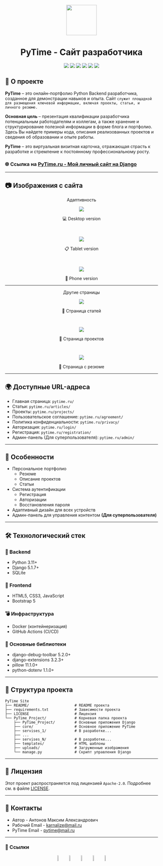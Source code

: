 
<p align="center">
  <img src="./README/img/logo.png" height="100"> 
</p>

<h1 align="center">
  PyTime - Сайт разработчика
</h1>

<p align="center" >
  <img src="https://img.shields.io/badge/python-3670A0?style=for-the-badge&logo=python&logoColor=ffdd54">
  <img src="https://img.shields.io/badge/django-%23092E20.svg?style=for-the-badge&logo=django&logoColor=white">
  <img src="https://img.shields.io/badge/sqlite-%2307405e.svg?style=for-the-badge&logo=sqlite&logoColor=white">
  <img src="https://img.shields.io/badge/docker-%230db7ed.svg?style=for-the-badge&logo=docker&logoColor=white">
  <img src="https://img.shields.io/badge/bootstrap-%238511FA.svg?style=for-the-badge&logo=bootstrap&logoColor=white">
  <img src="https://img.shields.io/badge/figma-%23F24E1E.svg?style=for-the-badge&logo=figma&logoColor=white">
</p>

## 🚀 О проекте
**PyTime** – это онлайн-портфолио Python Backend разработчика, созданное для демонстрации навыков и
опыта. Сайт `служит площадкой для размещения ключевой информации, включая проекты, статьи, и 
личного резюме.`

**Основная цель** – презентация квалификации разработчика потенциальным работодателям и 
коллегам, а также хранение и структурирование полезной информации в форме блога и портфолио. 
Здесь Вы найдете примеры кода, описания реализованных проектов и сведения об образовании и опыте
работы.

**PyTime** – это виртуальная визитная карточка, отражающая страсть к разработке и стремление к
постоянному профессиональному росту.

### 🌐 Ссылка на [PyTime.ru - Мой личный сайт на Django](https://www.pytime.ru/)

---

## 📷 Изображения с сайта


<p align="center">
  Адаптивность
</p>

<p align="center">
  <img src="./README/img/pages/Desktop.png">
</p>
<p align="center">
  💻 Desktop version
</p>

<br>

<p align="center">
  <img src="./README/img/pages/Tablet.png">
</p>
<p align="center">
  📋 Tablet version
</p>

<br>
  
<p align="center">
  <img src="./README/img/pages/Phone.png">  
</p>
<p align="center">
  📱 Phone version
</p>

---

<p align="center">
  Другие страницы
</p>

<p align="center">
  <img src="./README/img/pages/Articles.png">  
</p>
<p align="center">
  📰 Страница статей
</p>

<br>

<p align="center">
  <img src="./README/img/pages/Projects.png">  
</p>
<p align="center">
  📌 Страница проектов
</p>

<br>

<p align="center">
  <img src="./README/img/pages/Resume.png">  
</p>
<p align="center">
  📄 Страница с резюме
</p>

---

## 🌍 Доступные URL-адреса
- Главная страница: `pytime.ru/`
- Статьи: `pytime.ru/articles/`
- Проекты: `pytime.ru/projects/`
- Пользовательское соглашение: `pytime.ru/agreement/`
- Политика конфиденциальности: `pytime.ru/privacy/`
- Авторизация: `pytime.ru/login/`
- Регистрация: `pytime.ru/registration/`
- Админ-панель (Для суперпользователя): `pytime.ru/admin/`

---

## 🌟 Особенности
- Персональное портфолио
  - Резюме
  - Описание проектов
  - Статьи
- Система аутентификации
  - Регистрация
  - Авторизации
  - Восстановления пароля
- Адаптивный дизайн для всех устройств
- Админ-панель для управления контентом **(Для суперпользователя)**

---

## 🛠 Технологический стек
### 🔨 Backend
- Python 3.11+
- Django 5.1.7+
- SQLite

### 🎨 Frontend
- HTML5, CSS3, JavaScript
- Bootstrap 5

### 💣 Инфраструктура
- Docker (контейнеризация)
- GitHub Actions (CI/CD)

### 📑 Основные библиотеки
- django-debug-toolbar 5.2.0+
- django-extensions    3.2.3+
- pillow               11.1.0+
- python-dotenv        1.1.0+

---

## 📂 Структура проекта

```
PyTime Site
├── README/                     # README проекта
├── requirements.txt            # Зависимости проекта
├── LICENSE                     # Лицензия
└── PyTime_Project/             # Корневая папка проекта
    ├── PyTime_Project/         # Основные приложения Django
    ├── core/                   # Основное приложение PyTime
    ├── servises_1/             # В разработке...
    ├── ...
    ├── servises_N/             # В разработке...
    ├── templates/              # HTML шаблоны
    ├── uploads/                # Загруженные изображения
    └── manage.py               # Скрипт управления Django
```

---

## 📜 Лицензия
Этот проект распространяется под лицензией `Apache-2.0`. Подробнее см. в файле [LICENSE](LICENSE).

---

## 📧 Контакты
- Автор - Антонов Максим Александрович
- Рабочий Email - karnalize@mail.ru
- PyTime Email - pytime@mail.ru

---

### 🔗 Ссылки
<div align="center">
    <a href="https://github.com/Karnagelized" style="text-decoration:none;">
        <img src="https://github.com/Karnagelized/assets/blob/main/social/Github_icon.png" width="7%" alt="" />
    </a>
    <img src="https://github.com/Karnagelized/assets/blob/main/social/logo-transparent.png" width="7%" alt="" />
    <a href="https://t.me/masikantonov" style="text-decoration:none;">
        <img src="https://github.com/Karnagelized/assets/blob/main/social/Telegram_icon.png" width="7%" alt="" />
    </a>
    <img src="https://github.com/Karnagelized/assets/blob/main/social/logo-transparent.png" width="7%" alt="" />
    <a href="https://vk.com/masikantonov" style="text-decoration:none;">
        <img src="https://github.com/Karnagelized/assets/blob/main/social/VK_icon.png" width="7%" alt="" />
    </a>
</div>
